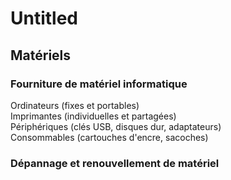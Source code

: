 # Untitled

## Matériels

### Fourniture de matériel informatique

Ordinateurs \(fixes et portables\)  
Imprimantes \(individuelles et partagées\)  
Périphériques \(clés USB, disques dur, adaptateurs\)  
Consommables \(cartouches d'encre, sacoches\)

### Dépannage et renouvellement de matériel

